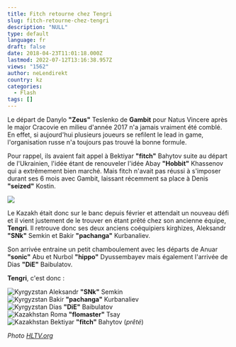 ```yaml
---
title: Fitch retourne chez Tengri
slug: fitch-retourne-chez-tengri
description: "NULL"
type: default
language: fr
draft: false
date: 2018-04-23T11:01:18.000Z
lastmod: 2022-07-12T13:16:38.957Z
views: "1562"
author: neLendirekt
country: kz
categories:
  - Flash
tags: []
---
```

Le départ de Danylo **"Zeus"** Teslenko de **Gambit** pour Natus Vincere après le major Cracovie en milieu d'année 2017 n'a jamais vraiment été comblé. En effet, si aujourd'hui plusieurs joueurs se refilent le lead in game, l'organisation russe n'a toujours pas trouvé la bonne formule. 

Pour rappel, ils avaient fait appel à Bektiyar **"fitch"** Bahytov suite au départ de l'Ukrainien, l'idée étant de renouveler l'idée Abay **"Hobbit"** Khassenov qui a extrêmement bien marché. Mais fitch n'avait pas réussi à s'imposer durant ses 6 mois avec Gambit, laissant récemment sa place à Denis **"seized"** Kostin.

![](/images/articles/5addb94758f89/images/O31TBwVPflVr0sVpHZrzNlNOLSJIpRJjJVvzYRQn.jpeg)

Le Kazakh était donc sur le banc depuis février et attendait un nouveau défi et il vient justement de le trouver en étant prêté chez son ancienne équipe, **Tengri**. Il retrouve donc ses deux anciens coéquipiers kirghizes, Aleksandr **"SNk"** Semkin et Bakir **"pachanga"** Kurbanaliev.

Son arrivée entraine un petit chamboulement avec les départs de Anuar **"sonic"** Abu et Nurbol **"hippo"** Dyussembayev mais également l'arrivée de Dias **"DiE"** Baibulatov.

**Tengri**, c'est donc : 

![Kyrgyzstan](/images/countries/kg.svg)⁠ Aleksandr **"SNk"** Semkin  
![Kyrgyzstan](/images/countries/kg.svg)⁠ Bakir **"pachanga"** Kurbanaliev  
![Kyrgyzstan](/images/countries/kg.svg)⁠ Dias **"DiE"** Baibulatov  
![Kazakhstan](/images/countries/kz.svg)⁠ Roma **"flomaster"** Tsay  
![Kazakhstan](/images/countries/kz.svg)⁠ Bektiyar **"fitch"** Bahytov (_prêté_)

_Photo [HLTV.org](https://HLTV.org)_
